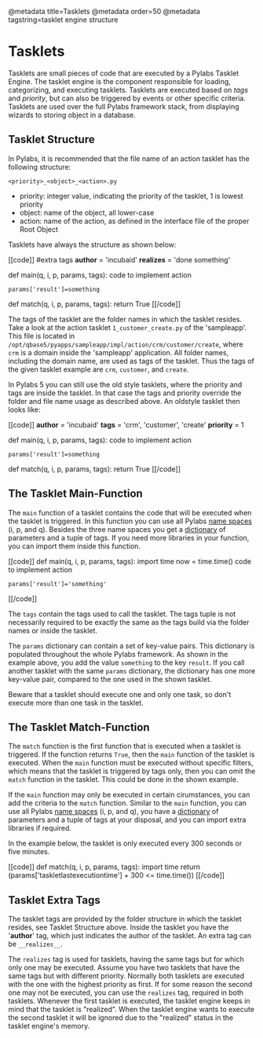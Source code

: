 @metadata title=Tasklets
@metadata order=50
@metadata tagstring=tasklet engine structure

[ns]: #/Overview/NameSpaces
[dict]: http://docs.python.org/release/2.6.6/library/stdtypes.html#dict


# Tasklets

Tasklets are small pieces of code that are executed by a Pylabs Tasklet Engine. The tasklet engine is the component responsible for loading, categorizing, and executing tasklets. Tasklets are executed based on _tags_ and _priority_, but can also be triggered by events or other specific criteria.
Tasklets are used over the full Pylabs framework stack, from displaying wizards to storing object in a database.


## Tasklet Structure

In Pylabs, it is recommended that the file name of an action tasklet has the following structure:

`<priority>_<object>_<action>.py`

* priority: integer value, indicating the priority of the tasklet, 1 is lowest priority 
* object: name of the object, all lower-case
* action: name of the action, as defined in the interface file of the proper Root Object

Tasklets have always the structure as shown below:

[[code]]
#extra tags
__author__ = 'incubaid'
__realizes__ = 'done something'
    
def main(q, i, p, params, tags):
    code to implement action

    params['result']=something

def match(q, i, p, params, tags):
    return True
[[/code]]

The tags of the tasklet are the folder names in which the tasklet resides. Take a look at the action tasklet `1_customer_create.py` of the 'sampleapp'.
This file is located in `/opt/qbase5/pyapps/sampleapp/impl/action/crm/customer/create`, where `crm` is a domain inside the 'sampleapp' application. All folder names, including the domain name, are used as tags of the tasklet.
Thus the tags of the given tasklet example are `crm`, `customer`, and `create`.

In Pylabs 5 you can still use the old style tasklets, where the priority and tags are inside the tasklet. In that case the tags and priority override the folder and file name usage as described above.
An oldstyle tasklet then looks like:


[[code]]
__author__ = 'incubaid'
__tags__ = 'crm', 'customer', 'create'
__priority__ = 1
    
def main(q, i, p, params, tags):
    code to implement action

    params['result']=something

def match(q, i, p, params, tags):
    return True
[[/code]]


## The Tasklet Main-Function
The `main` function of a tasklet contains the code that will be executed when the tasklet is triggered. In this function you can use all Pylabs [name spaces][ns] (i, p, and q).
Besides the three name spaces you get a [dictionary][dict] of parameters and a tuple of tags.
If you need more libraries in your function, you can import them inside this function.

[[code]]
def main(q, i, p, params, tags):
    import time
    now = time.time()
    code to implement action

    params['result']='something'
[[/code]]    

The `tags` contain the tags used to call the tasklet. The tags tuple is not necessarily required to be exactly the same as the tags build via the folder names or inside the tasklet.

The `params` dictionary can contain a set of key-value pairs. This dictionary is populated throughout the whole Pylabs framework. 
As shown in the example above, you add the value `something` to the key `result`. If you call another tasklet with the same `params` dictionary, the dictionary has one more key-value pair, compared to the one used in the shown tasklet.

Beware that a tasklet should execute one and only one task, so don't execute more than one task in the tasklet.


## The Tasklet Match-Function
The `match` function is the first function that is executed when a tasklet is triggered. If the function returns `True`, then the `main` function of the tasklet is executed. 
When the `main` function must be executed without specific filters, which means that the tasklet is triggered by tags only, then you can omit the `match` function in the tasklet.
This could be done in the shown example.

If the `main` function may only be executed in certain cirumstances, you can add the criteria to the `match` function. 
Similar to the `main` function, you can use all Pylabs [name spaces][ns] (i, p, and q), you have a [dictionary][dict] of parameters and a tuple of tags at your disposal, and you can import extra libraries if required.

In the example below, the tasklet is only executed every 300 seconds or five minutes.

[[code]]
def match(q, i, p, params, tags):
    import time
    return (params['taskletlastexecutiontime']  + 300 <= time.time())
[[/code]]


## Tasklet Extra Tags
The tasklet tags are provided by the folder structure in which the tasklet resides, see Tasklet Structure above. Inside the tasklet you have the '__author__' tag, which just indicates the author of the tasklet.
An extra tag can be `__realizes__`.

The `realizes` tag is used for tasklets, having the same tags but for which only one may be executed.
Assume you have two tasklets that have the same tags but with different priority. Normally both tasklets are executed with the one with the highest priority as first.
If for some reason the second one may not be executed, you can use the `realizes` tag, required in both tasklets. Whenever the first tasklet is executed, the tasklet engine keeps in mind that the tasklet is "realized".
When the tasklet engine wants to execute the second tasklet it will be ignored due to the "realized" status in the tasklet engine's memory.